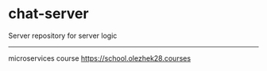 # chat-server
Server repository for server logic

---
microservices course https://school.olezhek28.courses
